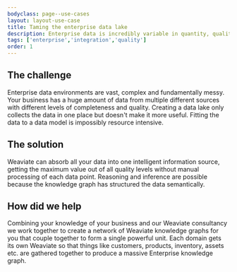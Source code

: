 ```yaml
---
bodyclass: page--use-cases
layout: layout-use-case
title: Taming the enterprise data lake
description: Enterprise data is incredibly variable in quantity, quality and completeness. Weaviate gets the most out of all the data through integration and semantic learning
tags: ['enterprise','integration','quality']
order: 1
---
```


## The challenge
Enterprise data environments are vast, complex and fundamentally messy. Your business has a huge amount of data from multiple different sources with different levels of completeness and quality. Creating a data lake only collects the data in one place but doesn't make it more useful. Fitting the data to a data model is impossibly resource intensive.

## The solution
Weaviate can absorb all your data into one intelligent information source, getting the maximum value out of all quality levels without manual processing of each data point. Reasoning and inference are possible because the knowledge graph has structured the data semantically.

## How did we help
Combining your knowledge of your business and our Weaviate consultancy we work together to create a network of Weaviate knowledge graphs for you that couple together to form a single powerful unit. Each domain gets its own Weaviate so that things like customers, products, inventory, assets etc. are gathered together to produce a massive Enterprise knowledge graph.
